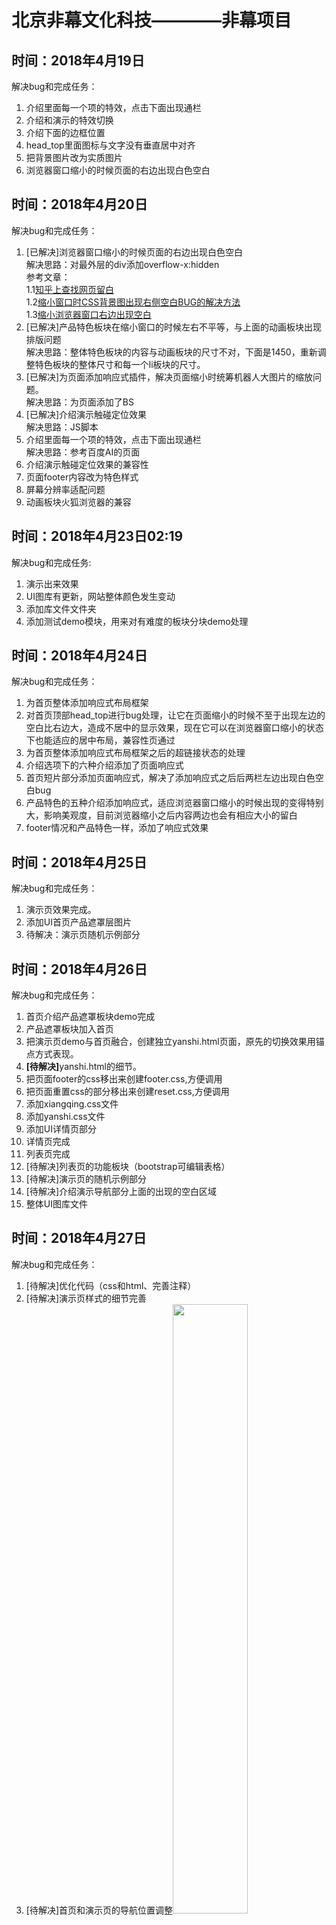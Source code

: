 # 北京非幕文化科技————非幕项目
<h2>时间：2018年4月19日</h2>
<p>解决bug和完成任务：</p>
<p>
	<ol>
		<li>介绍里面每一个项的特效，点击下面出现通栏</li>
		<li>介绍和演示的特效切换</li>
		<li>介绍下面的边框位置</li>
		<li>head_top里面图标与文字没有垂直居中对齐</li>
		<li>把背景图片改为实质图片</li>
		<li>浏览器窗口缩小的时候页面的右边出现白色空白</li>
	</ol>
</p>

<h2>时间：2018年4月20日</h2>
<p>解决bug和完成任务：</p>
<p>
	<ol>
		<li>[已解决]浏览器窗口缩小的时候页面的右边出现白色空白<br/>
			解决思路：对最外层的div添加overflow-x:hidden<br/>
			参考文章：<br/>
			1.1<a href="https://www.zhihu.com/question/36208082">知乎上查找网页留白</a><br/>
			1.2<a href="https://github.com/xujinglian/feimu/invitations">缩小窗口时CSS背景图出现右侧空白BUG的解决方法</a><br/>
			1.3<a href="https://blog.csdn.net/gyy93/article/details/70905405">缩小浏览器窗口右边出现空白</a>
		</li>
		<li>[已解决]产品特色板块在缩小窗口的时候左右不平等，与上面的动画板块出现排版问题<br/>
			解决思路：整体特色板块的内容与动画板块的尺寸不对，下面是1450，重新调整特色板块的整体尺寸和每一个li板块的尺寸。
		</li>
		<li>[已解决]为页面添加响应式插件，解决页面缩小时统筹机器人大图片的缩放问题。<br/>解决思路：为页面添加了BS</li>
		<li>[已解决]介绍演示触碰定位效果<br/>解决思路：JS脚本</li>
		<li>介绍里面每一个项的特效，点击下面出现通栏<br/>解决思路：参考百度AI的页面</li>
		<li>介绍演示触碰定位效果的兼容性</li>
		<li>页面footer内容改为特色样式</li>
		<li>屏幕分辨率适配问题</li>
		<li>动画板块火狐浏览器的兼容</li>
	</ol>
</p>

<h2>时间：2018年4月23日02:19</h2>
<p>解决bug和完成任务:</p>
<p>
	<ol>
		<li>演示出来效果</li>
		<li>UI图库有更新，网站整体颜色发生变动</li>
		<li>添加库文件文件夹</li>
		<li>添加测试demo模块，用来对有难度的板块分块demo处理</li>
	</ol>
</p>

<h2>时间：2018年4月24日</h2>
<p>解决bug和完成任务：</p>
<p>
	<ol>
		<li>为首页整体添加响应式布局框架</li>
		<li>对首页顶部head_top进行bug处理，让它在页面缩小的时候不至于出现左边的空白比右边大，造成不居中的显示效果，现在它可以在浏览器窗口缩小的状态下也能适应的居中布局，兼容性页通过</li>
		<li>为首页整体添加响应式布局框架之后的超链接状态的处理</li>
		<li>介绍选项下的六种介绍添加了页面响应式</li>
		<li>首页短片部分添加页面响应式，解决了添加响应式之后后两栏左边出现白色空白bug</li>
		<li>产品特色的五种介绍添加响应式，适应浏览器窗口缩小的时候出现的变得特别大，影响美观度，目前浏览器缩小之后内容两边也会有相应大小的留白</li>
		<li>footer情况和产品特色一样，添加了响应式效果</li>
	</ol>
</p>

<h2>时间：2018年4月25日</h2>
<p>解决bug和完成任务：</p>
<p>
	<ol>
		<li>演示页效果完成。</li>
		<li>添加UI首页产品遮罩层图片</li>
		<li>待解决：演示页随机示例部分</li>
	</ol>
</p>

<h2>时间：2018年4月26日</h2>
<p>解决bug和完成任务：</p>
<p>
	<ol>
		<li>首页介绍产品遮罩板块demo完成</li>
		<li>产品遮罩板块加入首页</li>
		<li>把演示页demo与首页融合，创建独立yanshi.html页面，原先的切换效果用锚点方式表现。</li>
		<li><strong>[待解决]</strong>yanshi.html的细节。</li>
		<li>把页面footer的css移出来创建footer.css,方便调用</li>
		<li>把页面重置css的部分移出来创建reset.css,方便调用</li>
		<li>添加xiangqing.css文件</li>
		<li>添加yanshi.css文件</li>
		<li>添加UI详情页部分</li>
		<li>详情页完成</li>
		<li>列表页完成</li>
		<li>[待解决]列表页的功能板块（bootstrap可编辑表格）</li>
		<li>[待解决]演示页的随机示例部分</li>
		<li>[待解决]介绍演示导航部分上面的出现的空白区域</li>
		<li>整体UI图库文件</li>
	</ol>
</p>

<h2>时间：2018年4月27日</h2>
<p>解决bug和完成任务：</p>
<p>
	<ol>
		<li>[待解决]优化代码（css和html、完善注释）</li>
		<li>[待解决]演示页样式的细节完善</li>
		<li>[待解决]首页和演示页的导航位置调整<img src="img_folder/2.jpg" width="50%" height="50%"></li>
		<li>[待解决]首页产品介绍板块的样式调整，高度改为min-height，现在的高度有点高<img src="img_folder/wancheng.png" width="50px;" height="50px;"><br/>
			<img src="img_folder/1.jpg"></li>
		<li>[待解决]对目前阶段项目程序做复盘</li>
		<li>[待解决]列表页功能板块需要做修改<img src="img_folder/wancheng.png" width="50px;" height="50px;"></li>
		<li>现有页面之间的跳转关系搭建完成</li>
		<li>个人设置页做了一部分，剩余点击用户头像显示卡片部分</li>
	</ol>
</p>

<h2>时间：2018年4月28日</h2>
<p>解决bug和完成任务：</p>
<p>
	<ol>
		<li>做可编辑表格demo[思路：Bootstrap可编辑表格、jquery可编辑表格、可编辑表格插件]</li>
	</ol>
</p>

<h2>时间：2018年5月2日</h2>
<p>解决bug和完成任务：</p>
<p>
	<ol>
		<li>可编辑表格功能</li>
		<li>首页新手引导</li>
		<li>个人设置页、密码页完善</li>
		<li>代码优化</li>
		<li>更换图标、字体</li>
		<li>列表页新建图标添加超链接</li>
		<li>详情页图标切换</li>
		<li>页面细节修改</li>
	</ol>
</p>

<h2>时间：2018年5月3日</h2>
<p>解决bug和完成任务：</p>
<p>
	<ol>
		<li>可编辑表格demo</li>
		<li>JavaScript电子表格——最受欢迎的Web应用程序组件</li>
	</ol>
</p>

<h2>时间：2018年5月3日</h2>
<p>解决bug和完成任务：</p>
<p>
	<ol>
		<li>可编辑表格：智表、spreadjs、<a href="https://handsontable.com/">JavaScript Spreadsheet</a>、下载下来直接在excel里面修改、单个功能</li>
		<li>个人设置页与密码页的左侧板块细节调整</li>
		<li>个人设置页与密码页保存设置提交按钮的苹果浏览器兼容性bug修复(按钮下边的内边距消失，换用按钮背景图片)</li>
		<li>UI增加设置密码页、注册页、登录页</li>
	</ol>
</p>

<h2>时间：2018年5月7日</h2>
<p>解决bug和完成任务：</p>
<p>
	<ol>
		<li>注册框demo完成，接入到首页，有一些细节样式需要调整。</li>
		<li>使用仿站工具宕腾讯文档和石墨文档，不行</li>
		<li></li>
	</ol>
</p>

<h2>时间：2018年5月8日</h2>
<p>解决bug和完成任务：</p>
<p>
	<ol>
		<li>编辑属性contentEditable=true，实现表格的可编辑，值为flase不可编辑<img src="img_folder/3.jpg"><img src="img_folder/4.jpg"></li>
		<li>【阅读文章】<a href="https://blog.csdn.net/woshimaijunjinzhen/article/details/8497964">html contentEditable属性</a></li>
		<li>【阅读文章】<a href="https://blog.csdn.net/u014516981/article/details/51824607">浅谈 css的zoom属性（只有IE支持）</a>——用于放大缩小特效</li>
	</ol>
</p>

<!-- <h2>时间：</h2>
<p>解决bug和完成任务：</p>
<p>
	<ol>
		<li></li>
		<li></li>
		<li></li>
	</ol>
</p> -->

<!-- <h2>时间：</h2>
<p>解决bug和完成任务：</p>
<p>
	<ol>
		<li></li>
		<li></li>
		<li></li>
	</ol>
</p> -->

<!-- <h2>时间：</h2>
<p>解决bug和完成任务：</p>
<p>
	<ol>
		<li></li>
		<li></li>
		<li></li>
	</ol>
</p> -->


<!-- <h2>时间：</h2>
<p>解决bug和完成任务：</p>
<p>
	<ol>
		<li></li>
		<li></li>
		<li></li>
	</ol>
</p> -->

<!-- <h2>时间：</h2>
<p>解决bug和完成任务：</p>
<p>
	<ol>
		<li></li>
		<li></li>
		<li></li>
	</ol>
</p> -->

<!-- <h2>时间：</h2>
<p>解决bug和完成任务：</p>
<p>
	<ol>
		<li></li>
		<li></li>
		<li></li>
	</ol>
</p> -->
